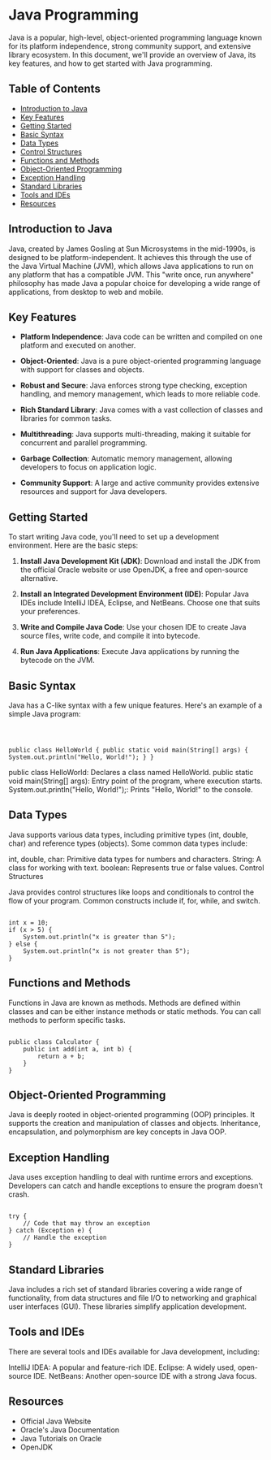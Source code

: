 # Java Programming

Java is a popular, high-level, object-oriented programming language known for its platform independence, strong community support, and extensive library ecosystem. In this document, we'll provide an overview of Java, its key features, and how to get started with Java programming.

## Table of Contents

- [Introduction to Java](#introduction-to-java)
- [Key Features](#key-features)
- [Getting Started](#getting-started)
- [Basic Syntax](#basic-syntax)
- [Data Types](#data-types)
- [Control Structures](#control-structures)
- [Functions and Methods](#functions-and-methods)
- [Object-Oriented Programming](#object-oriented-programming)
- [Exception Handling](#exception-handling)
- [Standard Libraries](#standard-libraries)
- [Tools and IDEs](#tools-and-ides)
- [Resources](#resources)

## Introduction to Java

Java, created by James Gosling at Sun Microsystems in the mid-1990s, is designed to be platform-independent. It achieves this through the use of the Java Virtual Machine (JVM), which allows Java applications to run on any platform that has a compatible JVM. This "write once, run anywhere" philosophy has made Java a popular choice for developing a wide range of applications, from desktop to web and mobile.

## Key Features

- **Platform Independence**: Java code can be written and compiled on one platform and executed on another.

- **Object-Oriented**: Java is a pure object-oriented programming language with support for classes and objects.

- **Robust and Secure**: Java enforces strong type checking, exception handling, and memory management, which leads to more reliable code.

- **Rich Standard Library**: Java comes with a vast collection of classes and libraries for common tasks.

- **Multithreading**: Java supports multi-threading, making it suitable for concurrent and parallel programming.

- **Garbage Collection**: Automatic memory management, allowing developers to focus on application logic.

- **Community Support**: A large and active community provides extensive resources and support for Java developers.

## Getting Started

To start writing Java code, you'll need to set up a development environment. Here are the basic steps:

1. **Install Java Development Kit (JDK)**: Download and install the JDK from the official Oracle website or use OpenJDK, a free and open-source alternative.

2. **Install an Integrated Development Environment (IDE)**: Popular Java IDEs include IntelliJ IDEA, Eclipse, and NetBeans. Choose one that suits your preferences.

3. **Write and Compile Java Code**: Use your chosen IDE to create Java source files, write code, and compile it into bytecode.

4. **Run Java Applications**: Execute Java applications by running the bytecode on the JVM.

## Basic Syntax

Java has a C-like syntax with a few unique features. Here's an example of a simple Java program:

<Code language="java">

public class HelloWorld {
    public static void main(String[] args) {
        System.out.println("Hello, World!");
    }
} </Code>

public class HelloWorld: Declares a class named HelloWorld.
public static void main(String[] args): Entry point of the program, where execution starts.
System.out.println("Hello, World!");: Prints "Hello, World!" to the console.
## Data Types

Java supports various data types, including primitive types (int, double, char) and reference types (objects). Some common data types include:

int, double, char: Primitive data types for numbers and characters.
String: A class for working with text.
boolean: Represents true or false values.
Control Structures

Java provides control structures like loops and conditionals to control the flow of your program. Common constructs include if, for, while, and switch.

<Code language="java">
int x = 10;
if (x > 5) {
    System.out.println("x is greater than 5");
} else {
    System.out.println("x is not greater than 5");
} </Code>

## Functions and Methods

Functions in Java are known as methods. Methods are defined within classes and can be either instance methods or static methods. You can call methods to perform specific tasks.


<Code language="java">
public class Calculator {
    public int add(int a, int b) {
        return a + b;
    }
} </Code>

## Object-Oriented Programming
Java is deeply rooted in object-oriented programming (OOP) principles. It supports the creation and manipulation of classes and objects. Inheritance, encapsulation, and polymorphism are key concepts in Java OOP.

## Exception Handling
Java uses exception handling to deal with runtime errors and exceptions. Developers can catch and handle exceptions to ensure the program doesn't crash.

<Code language="java">
try {
    // Code that may throw an exception
} catch (Exception e) {
    // Handle the exception
} </Code>

## Standard Libraries

Java includes a rich set of standard libraries covering a wide range of functionality, from data structures and file I/O to networking and graphical user interfaces (GUI). These libraries simplify application development.

## Tools and IDEs
There are several tools and IDEs available for Java development, including:

IntelliJ IDEA: A popular and feature-rich IDE.
Eclipse: A widely used, open-source IDE.
NetBeans: Another open-source IDE with a strong Java focus.

## Resources
- Official Java Website
- Oracle's Java Documentation
- Java Tutorials on Oracle
- OpenJDK

